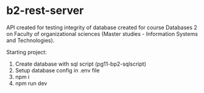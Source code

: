 # b2-rest-server
API created for testing integrity of database created for course Databases 2 on Faculty of organizational sciences (Master studies - Information Systems and Technologies).

Starting project:

1. Create database with sql script (pg11-bp2-sqlscript)
2. Setup database config in .env file
3. npm i
4. npm run dev
